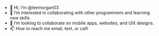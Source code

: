 - 👋 Hi, I’m @leemorgan03
- 👀 I’m interested in collaborating with other programmers and learning new skills.
- 💞️ I’m looking to collaborate on mobile apps, websites, and UIX designs. 
- 📫 How to reach me email, text, or call!

<!---
leemorgan03/leemorgan03 is a ✨ special ✨ repository because its `README.md` (this file) appears on your GitHub profile.
You can click the Preview link to take a look at your changes.
## Table of Contents
- [How to Create Your Profile?](#how-to-create-your-profile)
- [How to Customize Markdown files?](#how-to-customize-markdown-files)
- [How to Create New Repository?](#how-to-create-new-repository)
--->
